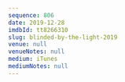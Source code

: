 ```yaml
---
sequence: 806
date: 2019-12-28
imdbId: tt8266310
slug: blinded-by-the-light-2019
venue: null
venueNotes: null
medium: iTunes
mediumNotes: null
---
```

